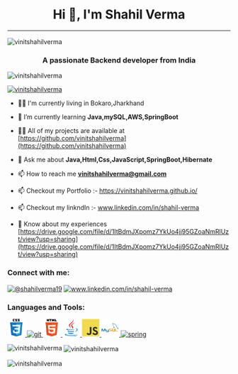 <h1 align="center">Hi 👋, I'm Shahil Verma</h1>
<hr>
<p><img align="center" src="https://camo.githubusercontent.com/2b526261e88935a5671e4a20a23e230c06dc6e9192706fa9d40190bf0f58a050/68747470733a2f2f692e70696e696d672e636f6d2f6f726967696e616c732f66612f37622f34622f66613762346264633362326637336537343965356332633634366434616531332e676966" alt="vinitshahilverma" /></p>

<h3 align="center">A passionate Backend developer from India</h3>

<p align="left"> <img src="https://komarev.com/ghpvc/?username=vinitshahilverma&label=Profile%20views&color=0e75b6&style=flat" alt="vinitshahilverma" /> </p>

<p align="left"> <a href="https://github.com/ryo-ma/github-profile-trophy"><img src="https://github-profile-trophy.vercel.app/?username=vinitshahilverma" alt="vinitshahilverma" /></a> </p>

- 👨‍💻 I'm currently living in Bokaro,Jharkhand

- 🌱 I’m currently learning **Java,mySQL,AWS,SpringBoot**

- 👨‍💻 All of my projects are available at [https://github.com/vinitshahilverma](https://github.com/vinitshahilverma)

- 💬 Ask me about **Java,Html,Css,JavaScript,SpringBoot,Hibernate**

- 📫 How to reach me **vinitshahilverma@gmail.com**

- 📫 Checkout my Portfolio :- https://vinitshahilverma.github.io/

- 📫 Checkout my linkndIn :- www.linkedin.com/in/shahil-verma

- 📄 Know about my experiences [https://drive.google.com/file/d/1ItBdmJXpomz7YkUo4jj95GZoaNmRlUzt/view?usp=sharing](https://drive.google.com/file/d/1ItBdmJXpomz7YkUo4jj95GZoaNmRlUzt/view?usp=sharing)

<h3 align="left">Connect with me:</h3>
<p align="left">
<a href="https://twitter.com/@shahilverma19" target="blank"><img align="center" src="https://raw.githubusercontent.com/rahuldkjain/github-profile-readme-generator/master/src/images/icons/Social/twitter.svg" alt="@shahilverma19" height="30" width="40" /></a>
<a href="https://linkedin.com/in/www.linkedin.com/in/shahil-verma" target="blank"><img align="center" src="https://raw.githubusercontent.com/rahuldkjain/github-profile-readme-generator/master/src/images/icons/Social/linked-in-alt.svg" alt="www.linkedin.com/in/shahil-verma" height="30" width="40" /></a>
</p>

<h3 align="left">Languages and Tools:</h3>
<p align="left"> <a href="https://www.w3schools.com/css/" target="_blank" rel="noreferrer"> <img src="https://raw.githubusercontent.com/devicons/devicon/master/icons/css3/css3-original-wordmark.svg" alt="css3" width="40" height="40"/> </a> <a href="https://git-scm.com/" target="_blank" rel="noreferrer"> <img src="https://www.vectorlogo.zone/logos/git-scm/git-scm-icon.svg" alt="git" width="40" height="40"/> </a> <a href="https://www.w3.org/html/" target="_blank" rel="noreferrer"> <img src="https://raw.githubusercontent.com/devicons/devicon/master/icons/html5/html5-original-wordmark.svg" alt="html5" width="40" height="40"/> </a> <a href="https://www.java.com" target="_blank" rel="noreferrer"> <img src="https://raw.githubusercontent.com/devicons/devicon/master/icons/java/java-original.svg" alt="java" width="40" height="40"/> </a> <a href="https://developer.mozilla.org/en-US/docs/Web/JavaScript" target="_blank" rel="noreferrer"> <img src="https://raw.githubusercontent.com/devicons/devicon/master/icons/javascript/javascript-original.svg" alt="javascript" width="40" height="40"/> </a> <a href="https://www.mysql.com/" target="_blank" rel="noreferrer"> <img src="https://raw.githubusercontent.com/devicons/devicon/master/icons/mysql/mysql-original-wordmark.svg" alt="mysql" width="40" height="40"/> </a> <a href="https://spring.io/" target="_blank" rel="noreferrer"> <img src="https://www.vectorlogo.zone/logos/springio/springio-icon.svg" alt="spring" width="40" height="40"/> </a> </p>

<p><img align="left" src="https://github-readme-stats.vercel.app/api/top-langs?username=vinitshahilverma&show_icons=true&locale=en&layout=compact" alt="vinitshahilverma" /></p>

<p>&nbsp;<img align="center" src="https://github-readme-stats.vercel.app/api?username=vinitshahilverma&show_icons=true&locale=en" alt="vinitshahilverma" /></p>

<p><img align="center" src="https://github-readme-streak-stats.herokuapp.com/?user=vinitshahilverma&" alt="vinitshahilverma" /></p>

